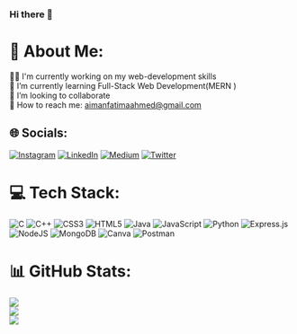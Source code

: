 ### Hi there 👋

# 💫 About Me:
👩‍💻 I'm currently working on my web-development skills<br>🌱 I’m currently learning Full-Stack Web Development(MERN )<br>👥️ I’m looking to collaborate<br>📨 How to reach me: aimanfatimaahmed@gmail.com<br>


## 🌐 Socials:
[![Instagram](https://img.shields.io/badge/Instagram-%23E4405F.svg?logo=Instagram&logoColor=white)](https://instagram.com/amplebyaiman )
[![LinkedIn](https://img.shields.io/badge/LinkedIn-%230077B5.svg?logo=linkedin&logoColor=white)](https://linkedin.com/in/Aimanfatima)
[![Medium](https://img.shields.io/badge/Medium-12100E?logo=medium&logoColor=white)](https://medium.com/@Aimanfatimaahmed)
[![Twitter](https://img.shields.io/badge/Twitter-%231DA1F2.svg?logo=Twitter&logoColor=white)](https://twitter.com/aiman__fatima) 

# 💻 Tech Stack:
![C](https://img.shields.io/badge/c-%2300599C.svg?style=for-the-badge&logo=c&logoColor=white) ![C++](https://img.shields.io/badge/c++-%2300599C.svg?style=for-the-badge&logo=c%2B%2B&logoColor=white) ![CSS3](https://img.shields.io/badge/css3-%231572B6.svg?style=for-the-badge&logo=css3&logoColor=white) ![HTML5](https://img.shields.io/badge/html5-%23E34F26.svg?style=for-the-badge&logo=html5&logoColor=white) ![Java](https://img.shields.io/badge/java-%23ED8B00.svg?style=for-the-badge&logo=java&logoColor=white) ![JavaScript](https://img.shields.io/badge/javascript-%23323330.svg?style=for-the-badge&logo=javascript&logoColor=%23F7DF1E) ![Python](https://img.shields.io/badge/python-3670A0?style=for-the-badge&logo=python&logoColor=ffdd54) ![Express.js](https://img.shields.io/badge/express.js-%23404d59.svg?style=for-the-badge&logo=express&logoColor=%2361DAFB) ![NodeJS](https://img.shields.io/badge/node.js-6DA55F?style=for-the-badge&logo=node.js&logoColor=white) ![MongoDB](https://img.shields.io/badge/MongoDB-%234ea94b.svg?style=for-the-badge&logo=mongodb&logoColor=white) ![Canva](https://img.shields.io/badge/Canva-%2300C4CC.svg?style=for-the-badge&logo=Canva&logoColor=white) ![Postman](https://img.shields.io/badge/Postman-FF6C37?style=for-the-badge&logo=postman&logoColor=white)
# 📊 GitHub Stats:
![](https://github-readme-stats.vercel.app/api?username=aiman-fatimaahmed&theme=dark&hide_border=false&include_all_commits=false&count_private=false)<br/>
![](https://github-readme-streak-stats.herokuapp.com/?user=aiman-fatimaahmed&theme=dark&hide_border=false)<br/>
![](https://github-readme-stats.vercel.app/api/top-langs/?username=aiman-fatimaahmed&theme=dark&hide_border=false&include_all_commits=false&count_private=false&layout=compact)


